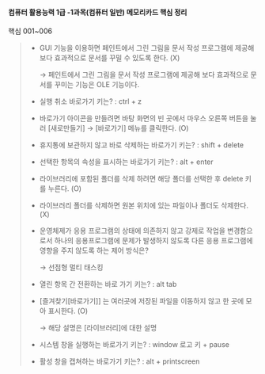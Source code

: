 #### 컴퓨터 활용능력 1급 -1과목(컴퓨터 일반) 메모리카드 핵심 정리 

핵심 001~006

> * GUI 기능을 이용하면 페인트에서 그린 그림을 문서 작성 프로그램에 제공해 보다 효과적으로 문서를 꾸밀 수 있도록 한다. (X)
>
>   → 페인트에서 그린 그림을 문서 작성 프로그램에 제공해 보다 효과적으로 문서를 꾸미는 기능은 OLE 기능이다. 
>
> * 실행 취소 바로가기 키는? : ctrl + z
>
> * 바로가기 아이콘을 만들려면  바탕 화면의 빈 곳에서 마우스 오른쪽 버튼을 눌러 [새로만들기] → [바로가기] 메뉴를 클릭한다. (O)
>
> * 휴지통에 보관하지 않고 바로 삭제하는 바로가기 키는? : shift + delete
>
> * 선택한 항목의 속성을 표시하는 바로가기 키는? : alt + enter
>
> * 라이브러리에 포함된 폴더를 삭제 하려면 해당 폴더를 선택한 후 delete 키를 누른다. (O)
>
> * 라이브러리 폴더를 삭제하면 원본 위치에 있는 파일이나 폴더도 삭제한다. (X)
>
> * 운영체제가 응용 프로그램의 상태에 의존하지 않고 강제로 작업을 변경함으로서 하나의 응용프로그램에 문제가 발생하지 않도록 다른 응용 프로그램에 영향을 주지 않도록 하는 제어 방식은?  
>
>   → 선점형 멀티 태스킹 
>
> * 열린 항목 간 전환하는 바로 가기 키는? : alt tab
>
> * [즐겨찾기[바로가기]] 는 여러곳에 저장된 파일을 이동하지 않고 한 곳에 모아 표시한다. (O)
>
>   → 해당 설명은 [라이브러리]에 대한 설명 
>
> * 시스템 창을 실행하는 바로가기 키는? : window 로고 키 + pause
>
> * 활성 창을 캡쳐하는 바로가기 키는? : alt + printscreen 